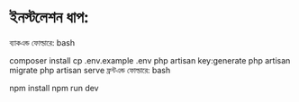 # ইনস্টলেশন ধাপ:
ব্যাকএন্ড ফোল্ডারে:
bash




composer install
cp .env.example .env
php artisan key:generate
php artisan migrate
php artisan serve
ফ্রন্টএন্ড ফোল্ডারে:
bash




npm install
npm run dev
